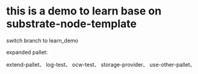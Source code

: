 # this is a demo to learn base on substrate-node-template

switch branch to learn_demo

expanded pallet:

extend-pallet、
log-test、
ocw-test、
storage-provider、
use-other-pallet、



